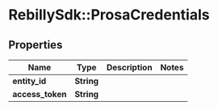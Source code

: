 # RebillySdk::ProsaCredentials

## Properties
Name | Type | Description | Notes
------------ | ------------- | ------------- | -------------
**entity_id** | **String** |  | 
**access_token** | **String** |  | 

